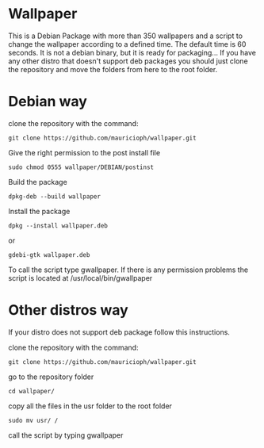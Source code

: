 # Wallpaper

This is a Debian Package with more than 350 wallpapers and a script to change the wallpaper according to a defined time. 
The default time is 60 seconds. It is not a debian binary, but it is ready for packaging... If you have any other distro that doesn't support deb packages you should just clone the repository and move the folders from here to the root folder.

# Debian way
clone the repository with the command:
```
git clone https://github.com/mauricioph/wallpaper.git
```
Give the right permission to the post install file
``` 
sudo chmod 0555 wallpaper/DEBIAN/postinst
```
Build the package
```
dpkg-deb --build wallpaper
```

Install the package
```
dpkg --install wallpaper.deb
```
or 
```
gdebi-gtk wallpaper.deb
```
To call the script type gwallpaper. If there is any permission problems the script is located at /usr/local/bin/gwallpaper

# Other distros way
If your distro does not support deb package follow this instructions.

clone the repository with the command:
```
git clone https://github.com/mauricioph/wallpaper.git
```
go to the repository folder
```
cd wallpaper/
```
copy all the files in the usr folder to the root folder
```
sudo mv usr/ /
```
call the script by typing 
gwallpaper
